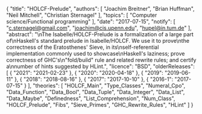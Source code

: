{
    "title": "HOLCF-Prelude",
    "authors": [
        "Joachim Breitner",
        "Brian Huffman",
        "Neil Mitchell",
        "Christian Sternagel"
    ],
    "topics": [
        "Computer science/Functional programming"
    ],
    "date": "2017-07-15",
    "notify": [
        "c.sternagel@gmail.com",
        "joachim@cis.upenn.edu",
        "hupel@in.tum.de"
    ],
    "abstract": "\nThe Isabelle/HOLCF-Prelude is a formalization of a large part of\nHaskell's standard prelude in Isabelle/HOLCF. We use it to prove\nthe correctness of the Eratosthenes' Sieve, in its\nself-referential implementation commonly used to showcase\nHaskell's laziness; prove correctness of GHC's\n\"fold/build\" rule and related rewrite rules; and certify a\nnumber of hints suggested by HLint.",
    "licence": "BSD",
    "olderReleases": [
        {
            "2021": "2021-02-23"
        },
        {
            "2020": "2020-04-18"
        },
        {
            "2019": "2019-06-11"
        },
        {
            "2018": "2018-08-16"
        },
        {
            "2017": "2017-10-10"
        },
        {
            "2016-1": "2017-07-15"
        }
    ],
    "theories": [
        "HOLCF_Main",
        "Type_Classes",
        "Numeral_Cpo",
        "Data_Function",
        "Data_Bool",
        "Data_Tuple",
        "Data_Integer",
        "Data_List",
        "Data_Maybe",
        "Definedness",
        "List_Comprehension",
        "Num_Class",
        "HOLCF_Prelude",
        "Fibs",
        "Sieve_Primes",
        "GHC_Rewrite_Rules",
        "HLint"
    ]
}